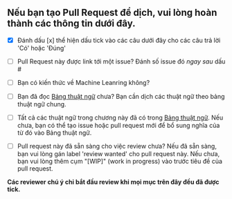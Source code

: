 ## Nếu bạn tạo Pull Request để dịch, vui lòng hoàn thành các thông tin dưới đây.

* [x] Đánh dấu [x] thể hiện dấu tick vào các câu dưới đây cho các câu trả lời 'Có' hoặc 'Đúng'

* [ ] Pull Request này được link tới một issue? Đánh số issue đó *ngay sau* dấu #

* [ ] Bạn có kiến thức về Machine Leanring không?

* [ ] Bạn đã đọc [Bảng thuật ngữ](https://github.com/aivivn/Machine-Learning-Yearning-Vietnamese-Translation/blob/master/glossary.md) chưa? Bạn cần dịch các thuật ngữ theo bảng thuật ngữ chung.

* [ ] Tất cả các thuật ngữ trong chương này đã có trong [Bảng thuật ngữ](https://github.com/aivivn/Machine-Learning-Yearning-Vietnamese-Translation/blob/master/glossary.md). Nếu chưa, bạn có thể tạo 
issue hoặc pull request mới để bổ sung nghĩa của từ đó vào Bảng thuật ngữ.

* [ ] Pull request này đã sẵn sàng cho việc review chưa? Nếu đã sẵn sàng, bạn vui lòng gán label 'review wanted' cho pull request này. Nếu chưa, bạn vui lòng thêm cụm "[WIP]" (work in progress) vào trước tiêu đề của pull request.

**Các reviewer chú ý chỉ bắt đầu review khi mọi mục trên đây đều đã được tick.**
